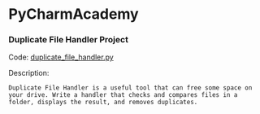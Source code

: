 # PyCharmAcademy

### Duplicate File Handler Project
Code: [duplicate_file_handler.py](Duplicate_file_Handler/duplicate_file_handler.py)

Description:

`
Duplicate File Handler is a useful tool that can free some space on your drive. Write a handler that checks and compares files in a folder, displays the result, and removes duplicates.
`
